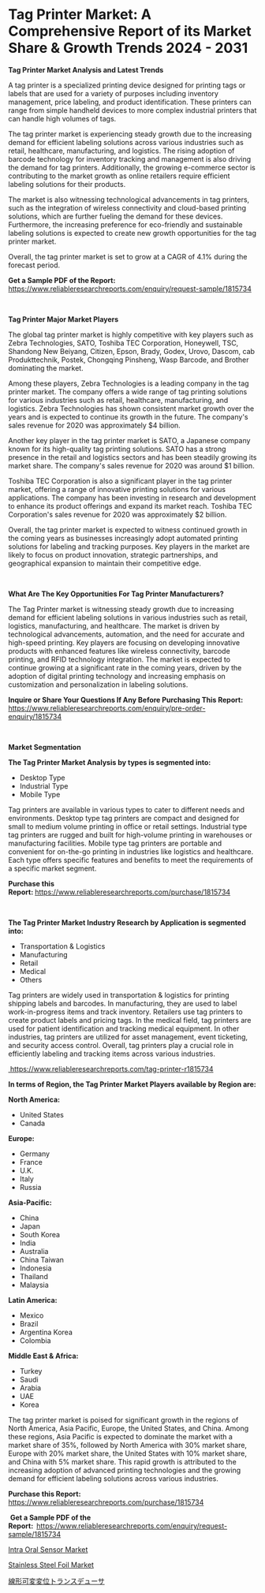 <p><h1>Tag Printer Market: A Comprehensive Report of its Market Share & Growth Trends 2024 - 2031</h1></p><p><strong>Tag Printer Market Analysis and Latest Trends</strong></p>
<p><p>A tag printer is a specialized printing device designed for printing tags or labels that are used for a variety of purposes including inventory management, price labeling, and product identification. These printers can range from simple handheld devices to more complex industrial printers that can handle high volumes of tags.</p><p>The tag printer market is experiencing steady growth due to the increasing demand for efficient labeling solutions across various industries such as retail, healthcare, manufacturing, and logistics. The rising adoption of barcode technology for inventory tracking and management is also driving the demand for tag printers. Additionally, the growing e-commerce sector is contributing to the market growth as online retailers require efficient labeling solutions for their products.</p><p>The market is also witnessing technological advancements in tag printers, such as the integration of wireless connectivity and cloud-based printing solutions, which are further fueling the demand for these devices. Furthermore, the increasing preference for eco-friendly and sustainable labeling solutions is expected to create new growth opportunities for the tag printer market.</p><p>Overall, the tag printer market is set to grow at a CAGR of 4.1% during the forecast period.</p></p>
<p><strong>Get a Sample PDF of the Report:&nbsp;</strong> <a href="https://www.reliableresearchreports.com/enquiry/request-sample/1815734">https://www.reliableresearchreports.com/enquiry/request-sample/1815734</a></p>
<p>&nbsp;</p>
<p><strong>Tag Printer Major Market Players</strong></p>
<p><p>The global tag printer market is highly competitive with key players such as Zebra Technologies, SATO, Toshiba TEC Corporation, Honeywell, TSC, Shandong New Beiyang, Citizen, Epson, Brady, Godex, Urovo, Dascom, cab Produkttechnik, Postek, Chongqing Pinsheng, Wasp Barcode, and Brother dominating the market.</p><p>Among these players, Zebra Technologies is a leading company in the tag printer market. The company offers a wide range of tag printing solutions for various industries such as retail, healthcare, manufacturing, and logistics. Zebra Technologies has shown consistent market growth over the years and is expected to continue its growth in the future. The company's sales revenue for 2020 was approximately $4 billion.</p><p>Another key player in the tag printer market is SATO, a Japanese company known for its high-quality tag printing solutions. SATO has a strong presence in the retail and logistics sectors and has been steadily growing its market share. The company's sales revenue for 2020 was around $1 billion.</p><p>Toshiba TEC Corporation is also a significant player in the tag printer market, offering a range of innovative printing solutions for various applications. The company has been investing in research and development to enhance its product offerings and expand its market reach. Toshiba TEC Corporation's sales revenue for 2020 was approximately $2 billion.</p><p>Overall, the tag printer market is expected to witness continued growth in the coming years as businesses increasingly adopt automated printing solutions for labeling and tracking purposes. Key players in the market are likely to focus on product innovation, strategic partnerships, and geographical expansion to maintain their competitive edge.</p></p>
<p>&nbsp;</p>
<p><strong>What Are The Key Opportunities For Tag Printer Manufacturers?</strong></p>
<p><p>The Tag Printer market is witnessing steady growth due to increasing demand for efficient labeling solutions in various industries such as retail, logistics, manufacturing, and healthcare. The market is driven by technological advancements, automation, and the need for accurate and high-speed printing. Key players are focusing on developing innovative products with enhanced features like wireless connectivity, barcode printing, and RFID technology integration. The market is expected to continue growing at a significant rate in the coming years, driven by the adoption of digital printing technology and increasing emphasis on customization and personalization in labeling solutions.</p></p>
<p><strong>Inquire or Share Your Questions If Any Before Purchasing This Report:</strong> <a href="https://www.reliableresearchreports.com/enquiry/pre-order-enquiry/1815734">https://www.reliableresearchreports.com/enquiry/pre-order-enquiry/1815734</a></p>
<p>&nbsp;</p>
<p><strong>Market Segmentation</strong></p>
<p><strong>The Tag Printer Market Analysis by types is segmented into:</strong></p>
<p><ul><li>Desktop Type</li><li>Industrial Type</li><li>Mobile Type</li></ul></p>
<p><p>Tag printers are available in various types to cater to different needs and environments. Desktop type tag printers are compact and designed for small to medium volume printing in office or retail settings. Industrial type tag printers are rugged and built for high-volume printing in warehouses or manufacturing facilities. Mobile type tag printers are portable and convenient for on-the-go printing in industries like logistics and healthcare. Each type offers specific features and benefits to meet the requirements of a specific market segment.</p></p>
<p><strong>Purchase this Report:&nbsp;</strong><a href="https://www.reliableresearchreports.com/purchase/1815734">https://www.reliableresearchreports.com/purchase/1815734</a></p>
<p>&nbsp;</p>
<p><strong>The Tag Printer Market Industry Research by Application is segmented into:</strong></p>
<p><ul><li>Transportation & Logistics</li><li>Manufacturing</li><li>Retail</li><li>Medical</li><li>Others</li></ul></p>
<p><p>Tag printers are widely used in transportation & logistics for printing shipping labels and barcodes. In manufacturing, they are used to label work-in-progress items and track inventory. Retailers use tag printers to create product labels and pricing tags. In the medical field, tag printers are used for patient identification and tracking medical equipment. In other industries, tag printers are utilized for asset management, event ticketing, and security access control. Overall, tag printers play a crucial role in efficiently labeling and tracking items across various industries.</p></p>
<p><a href="https://www.reliableresearchreports.com/tag-printer-r1815734">&nbsp;https://www.reliableresearchreports.com/tag-printer-r1815734</a></p>
<p><strong>In terms of Region, the Tag Printer Market Players available by Region are:</strong></p>
<p>
    <p> <strong> North America: </strong>
        <ul>
            <li>United States</li>
            <li>Canada</li>
        </ul>
        </p> 
    <p> <strong> Europe: </strong>
        <ul>
            <li>Germany</li>
            <li>France</li>
            <li>U.K.</li>
            <li>Italy</li>
            <li>Russia</li>
        </ul>
        </p> 
    <p> <strong> Asia-Pacific: </strong>
        <ul>
            <li>China</li>
            <li>Japan</li>
            <li>South Korea</li>
            <li>India</li>
            <li>Australia</li>
            <li>China Taiwan</li>
            <li>Indonesia</li>
            <li>Thailand</li>
            <li>Malaysia</li>
        </ul>
        </p> 
    <p> <strong> Latin America: </strong>
        <ul>
            <li>Mexico</li>
            <li>Brazil</li>
            <li>Argentina Korea</li>
            <li>Colombia</li>
        </ul>
        </p> 
    <p> <strong> Middle East & Africa: </strong>
        <ul>
            <li>Turkey</li>
            <li>Saudi</li>
            <li>Arabia</li>
            <li>UAE</li>
            <li>Korea</li>
        </ul>
    </p>
    </p>
<p><p>The tag printer market is poised for significant growth in the regions of North America, Asia Pacific, Europe, the United States, and China. Among these regions, Asia Pacific is expected to dominate the market with a market share of 35%, followed by North America with 30% market share, Europe with 20% market share, the United States with 10% market share, and China with 5% market share. This rapid growth is attributed to the increasing adoption of advanced printing technologies and the growing demand for efficient labeling solutions across various industries.</p></p>
<p><strong>Purchase this Report: </strong><a href="https://www.reliableresearchreports.com/purchase/1815734">https://www.reliableresearchreports.com/purchase/1815734</a></p>
<p>&nbsp;<strong>Get a Sample PDF of the Report:&nbsp;&nbsp;</strong><a href="https://www.reliableresearchreports.com/enquiry/request-sample/1815734">https://www.reliableresearchreports.com/enquiry/request-sample/1815734</a></p>
<p><strong></strong></p>
<p><p><a href="https://www.linkedin.com/pulse/intra-oral-sensor-market-competitive-analysis-trends-dh2xe?trackingId=mxobAJHEym9COOFZ1G2dPQ%3D%3D">Intra Oral Sensor Market</a></p><p><a href="https://www.linkedin.com/pulse/stainless-steel-foil-market-size-trends-growth-outlook-1r4uc?trackingId=NtIkoa8qTjKq1AkNHZlH1A%3D%3D">Stainless Steel Foil Market</a></p><p><a href="https://github.com/sghwr779811674/Market-Research-Report-List-1/blob/main/346421941156.md">線形可変変位トランスデューサ</a></p></p>